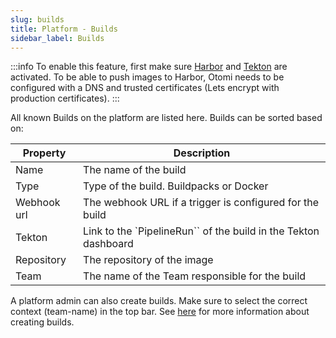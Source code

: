 ```yaml
---
slug: builds
title: Platform - Builds
sidebar_label: Builds
---
```


:::info
To enable this feature, first make sure [Harbor](../../apps/harbor.md) and [Tekton](../../apps/tekton.md) are activated. To be able to push images to Harbor, Otomi needs to be configured with a DNS and trusted certificates (Lets encrypt with production certificates).
:::

All known Builds on the platform are listed here. Builds can be sorted based on:

| Property      | Description                                            |
| ------------- | ------------------------------------------------------ |
| Name         | The name of the build                                  |
| Type          | Type of the build. Buildpacks or Docker                |
| Webhook url   | The webhook URL if a trigger is configured for the build  |
| Tekton        | Link to the `PipelineRun`` of the build in the Tekton dashboard |
| Repository    | The repository of the image 
| Team          | The name of the Team responsible for the build         |

A platform admin can also create builds. Make sure to select the correct context (team-name) in the top bar. See [here](/docs/for-devs/console/builds) for more information about creating builds.